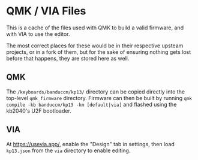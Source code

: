 # QMK / VIA Files

This is a cache of the files used with QMK to build a valid firmware, and with VIA to use the editor.

The most correct places for these would be in their respective upsteam projects, or in a fork of them, but for
the sake of ensuring nothing gets lost before that happens, they are stored here as well.

## QMK

The `/keyboards/banduccm/kp13/` directory can be copied directly into the top-level `qmk_firmware` directory.
Firmware can then be built by running `qmk compile -kb banduccm/kp13 -km [default|via]` and flashed using the
kb2040's U2F bootloader.

## VIA

At <https://usevia.app/>, enable the "Design" tab in settings, then load `kp13.json` from the `via` directory
to enable editing.